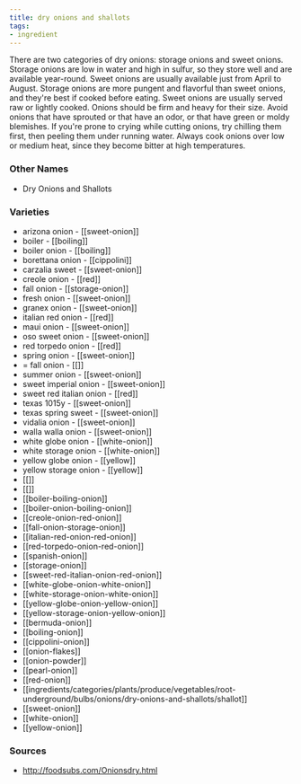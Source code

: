 ```yaml
---
title: dry onions and shallots
tags:
- ingredient
---
```

There are two categories of dry onions: storage onions and sweet onions. Storage onions are low in water and high in sulfur, so they store well and are available year-round. Sweet onions are usually available just from April to August. Storage onions are more pungent and flavorful than sweet onions, and they're best if cooked before eating. Sweet onions are usually served raw or lightly cooked. Onions should be firm and heavy for their size. Avoid onions that have sprouted or that have an odor, or that have green or moldy blemishes. If you're prone to crying while cutting onions, try chilling them first, then peeling them under running water. Always cook onions over low or medium heat, since they become bitter at high temperatures.

### Other Names

* Dry Onions and Shallots

### Varieties

* arizona onion - [[sweet-onion]]
* boiler - [[boiling]]
* boiler onion - [[boiling]]
* borettana onion - [[cippolini]]
* carzalia sweet - [[sweet-onion]]
* creole onion - [[red]]
* fall onion - [[storage-onion]]
* fresh onion - [[sweet-onion]]
* granex onion - [[sweet-onion]]
* italian red onion - [[red]]
* maui onion - [[sweet-onion]]
* oso sweet onion - [[sweet-onion]]
* red torpedo onion - [[red]]
* spring onion - [[sweet-onion]]
* = fall onion - [[]]
* summer onion - [[sweet-onion]]
* sweet imperial onion - [[sweet-onion]]
* sweet red italian onion - [[red]]
* texas 1015y - [[sweet-onion]]
* texas spring sweet - [[sweet-onion]]
* vidalia onion - [[sweet-onion]]
* walla walla onion - [[sweet-onion]]
* white globe onion - [[white-onion]]
* white storage onion - [[white-onion]]
* yellow globe onion - [[yellow]]
* yellow storage onion - [[yellow]]
* [[]]
* [[]]
* [[boiler-boiling-onion]]
* [[boiler-onion-boiling-onion]]
* [[creole-onion-red-onion]]
* [[fall-onion-storage-onion]]
* [[italian-red-onion-red-onion]]
* [[red-torpedo-onion-red-onion]]
* [[spanish-onion]]
* [[storage-onion]]
* [[sweet-red-italian-onion-red-onion]]
* [[white-globe-onion-white-onion]]
* [[white-storage-onion-white-onion]]
* [[yellow-globe-onion-yellow-onion]]
* [[yellow-storage-onion-yellow-onion]]
* [[bermuda-onion]]
* [[boiling-onion]]
* [[cippolini-onion]]
* [[onion-flakes]]
* [[onion-powder]]
* [[pearl-onion]]
* [[red-onion]]
* [[ingredients/categories/plants/produce/vegetables/root-underground/bulbs/onions/dry-onions-and-shallots/shallot]]
* [[sweet-onion]]
* [[white-onion]]
* [[yellow-onion]]

### Sources
* http://foodsubs.com/Onionsdry.html
